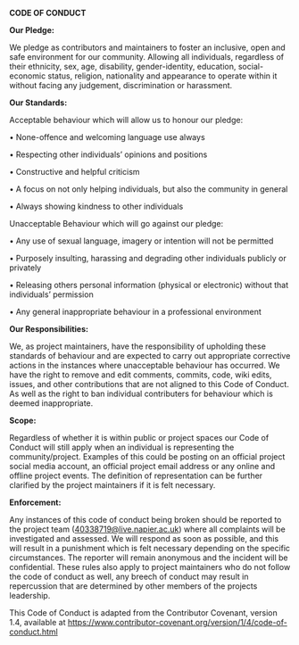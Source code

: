 **CODE OF CONDUCT**

**Our Pledge:**

We pledge as contributors and maintainers to foster an inclusive, open and safe environment for our community. Allowing all individuals, regardless of their ethnicity, sex, age, disability, gender-identity, education, social-economic status, religion, nationality and appearance to operate within it without facing any judgement, discrimination or harassment.     

**Our Standards:**

Acceptable behaviour which will allow us to honour our pledge:

•	None-offence and welcoming language use always

•	Respecting other individuals’ opinions and positions

•	Constructive and helpful criticism

•	A focus on not only helping individuals, but also the community in general

•	Always showing kindness to other individuals

Unacceptable Behaviour which will go against our pledge:

•	Any use of sexual language, imagery or intention will not be permitted

•	Purposely insulting, harassing and degrading other individuals publicly or privately 

•	Releasing others personal information (physical or electronic) without that individuals’ permission

•	Any general inappropriate behaviour in a professional environment

**Our Responsibilities:**

We, as project maintainers, have the responsibility of upholding these standards of behaviour and are expected to carry out appropriate corrective actions in the instances where unacceptable behaviour has occurred. We have the right to remove and edit comments, commits, code, wiki edits, issues, and other contributions that are not aligned to this Code of Conduct. As well as the right to ban individual contributers for behaviour which is deemed inappropriate.

**Scope:**

Regardless of whether it is within public or project spaces our Code of Conduct will still apply when an individual is representing the community/project. Examples of this could be posting on an official project social media account, an official project email address or any online and offline project events. The definition of representation can be further clarified by the project maintainers if it is felt necessary. 

**Enforcement:**

Any instances of this code of conduct being broken should be reported to the project team (40338719@live.napier.ac.uk) where all complaints will be investigated and assessed. We will respond as soon as possible, and this will result in a punishment which is felt necessary depending on the specific circumstances. The reporter will remain anonymous and the incident will be confidential. These rules also apply to project maintainers who do not follow the code of conduct as well, any breech of conduct may result in repercussion that are determined by other members of the projects leadership.

This Code of Conduct is adapted from the Contributor Covenant, version 1.4, available at https://www.contributor-covenant.org/version/1/4/code-of-conduct.html
``````
